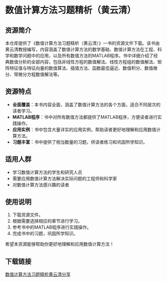 # 数值计算方法习题精析（黄云清）

## 资源简介

本仓库提供了《数值计算方法习题精析（黄云清）》一书的资源文件下载。该书由黄云清教授编写，内容涵盖了数值计算方法的数学基础、数值计算方法在工程、科学和数学问题中的应用，以及所有数值方法的MATLAB程序。书中详细介绍了经典数值分析的全部内容，包括非线性方程的数值解法、线性方程组的数值解法、矩阵特征值与特征向量的数值算法、插值方法、函数最佳逼近、数值积分、数值微分、常微分方程数值解法等。

## 资源特点

- **全面覆盖**：本书内容全面，涵盖了数值计算方法的各个方面，适合不同层次的读者学习。
- **MATLAB程序**：书中对所有数值方法都提供了MATLAB程序，方便读者进行实践操作。
- **应用实例**：书中包含大量详实的应用实例，帮助读者更好地理解和应用数值计算方法。
- **习题丰富**：书中提供了相当数量的习题，供读者练习和巩固所学知识。

## 适用人群

- 学习数值计算方法的学生和研究人员
- 需要应用数值计算方法解决实际问题的工程师和科学家
- 对数值计算方法感兴趣的读者

## 使用说明

1. 下载资源文件。
2. 根据需要选择相应的章节进行学习。
3. 参考书中的MATLAB程序进行实践操作。
4. 完成书中的习题，巩固所学知识。

希望本资源能够帮助你更好地理解和应用数值计算方法！

## 下载链接

[数值计算方法习题精析黄云清分享](https://pan.quark.cn/s/b9020ec1c2eb)